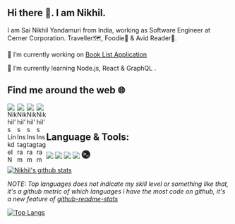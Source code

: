 ## Hi there 👋. I am Nikhil.

I am Sai Nikhil Yandamuri from India, working as Software Engineer at Cerner Corporation. Traveller:world_map:, Foodie:curry: & Avid Reader:open_book:.

🔭 I’m currently working on [Book List Application](https://github.com/SaiNikhilYandamuri/To-Do)

🌱 I’m currently learning Node.js, React & GraphQL . 

## Find me around the web :globe_with_meridians:
<a href="https://www.linkedin.com/in/sai-nikhil-y-928184140/">
  <img align="left" alt="Nikhil's LinkdeIN" width="22px" src="https://cdn.jsdelivr.net/npm/simple-icons@v3/icons/linkedin.svg" />
</a>

<a href="https://www.instagram.com/helloitsnikhil/">
  <img align="left" alt="Nikhil's Instagram" width="22px" src="https://cdn.jsdelivr.net/npm/simple-icons@v3/icons/instagram.svg" />
</a>

<a href="https://medium.com/@nikhi.yandamuri">
  <img align="left" alt="Nikhil's Instagram" width="22px" src="https://cdn.jsdelivr.net/npm/simple-icons@3.5.0/icons/medium.svg" />
</a>

<a href="https://www.hackerrank.com/sainikhily">
  <img align="left" alt="Nikhil's Instagram" width="22px" src="https://cdn.jsdelivr.net/npm/simple-icons@3.5.0/icons/hackerrank.svg" />
</a>

<br />
<br />



## Language & Tools:  

<code><img height="20" src="https://cdn.jsdelivr.net/npm/simple-icons@3.5.0/icons/java.svg"></code>
<code><img height="20" src="https://cdn.jsdelivr.net/npm/simple-icons@3.5.0/icons/microsoftsqlserver.svg"></code>
<code><img height="20" src="https://cdn.jsdelivr.net/npm/simple-icons@3.5.0/icons/chef.svg"></code>
<code><img height="20" src="https://cdn.jsdelivr.net/npm/simple-icons@3.5.0/icons/git.svg"></code>
<code><img height="20" src="https://raw.githubusercontent.com/github/explore/80688e429a7d4ef2fca1e82350fe8e3517d3494d/topics/terminal/terminal.png"></code>




[![Nikhil's github stats](https://github-readme-stats.vercel.app/api?username=sainikhilyandamuri&show_icons=true&theme=tokyonight)](https://github.com/anuraghazra/github-readme-stats)


*NOTE: Top languages does not indicate my skill level or something like that, it's a github metric of which languages i have the most code on github, it's a new feature of [github-readme-stats](https://github.com/anuraghazra/github-readme-stats)*

[![Top Langs](https://github-readme-stats.vercel.app/api/top-langs/?username=sainikhilyandamuri&layout=compact)](https://github.com/anuraghazra/github-readme-stats)


<!--
**SaiNikhilYandamuri/SaiNikhilYandamuri** is a ✨ _special_ ✨ repository because its `README.md` (this file) appears on your GitHub profile.

Here are some ideas to get you started:

- 🔭 I’m currently working on ...
- 🌱 I’m currently learning ...
- 👯 I’m looking to collaborate on ...
- 🤔 I’m looking for help with ...
- 💬 Ask me about ...
- 📫 How to reach me: ...
- 😄 Pronouns: ...
- ⚡ Fun fact: ...
<code><img height="20" src="https://raw.githubusercontent.com/github/explore/5c058a388828bb5fde0bcafd4bc867b5bb3f26f3/topics/graphql/graphql.png"></code>
<code><img height="20" src="https://raw.githubusercontent.com/github/explore/80688e429a7d4ef2fca1e82350fe8e3517d3494d/topics/nodejs/nodejs.png"></code>


### **Get in Touch**
- **LinkedIn - 

[![Top Langs](https://github-readme-stats.vercel.app/api/top-langs/?username=sainikhilyandamuri&layout=compact)](https://github.com/anuraghazra/github-readme-stats)
-->
